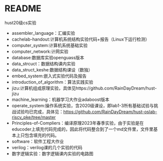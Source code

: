 # README
hust20级cs实验
- assembler_language：汇编实验
- cachelab-handout:计算机系统结构实验代码+报告（Linux下运行检测）
- computer_system:计算机系统基础实验
- computer_network:计网实验
- database:数据库实验openguass版本
- data_strcuct：数据结构课内实验
- data_struct_keshe:数据结构课设（数独）
- embed_system:嵌入式实验代码及报告
- introduction_of_algorithm：算法实践实验
- jizu:计算机组成原理实验，具体见https://github.com/RainDayDream/hust-jizu
- machine_learning：机器学习大作业adaboost版本
- operate_system:操作系统实验，含2020级课设，即lab1-3所有基础试验与挑战试验均已完成，具体见：https://github.com/RainDayDream/hust-oslab-riscv_pke/tree/master
- Principles-of-Compliers：编译原理2023年春季实验，由于实验是在educoder上填充代码完成的，因此将代码整合到了一个md文件里，文件里基本上只包含填充的代码。
- software：软件工程大作业
- verilog：verilog课的几个实验的代码
- 数字逻辑实验：数字逻辑课内实验的电路图

